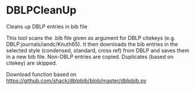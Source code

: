 # DBLPCleanUp
Cleans up DBLP entries in bib file

This tool scans the .bib file given as argument for DBLP citekeys (e.g. DBLP:journals/iandc/Knuth65).
It then downloads the bib entries in the selected style (condensed, standard, cross ref) from DBLP and saves them in a new bib file. 
Non-DBLP entries are copied. Duplicates (based on citekey) are skipped. 

Download function based on https://github.com/shack/dblpbib/blob/master/dblpbib.py
